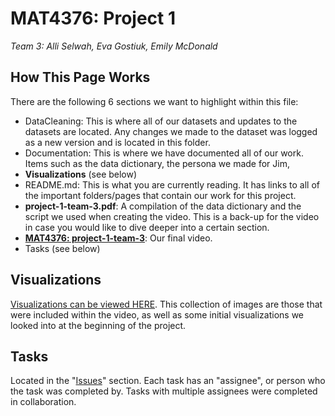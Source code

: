 # MAT4376: Project 1

*Team 3: Alli Selwah, Eva Gostiuk, Emily McDonald*

## How This Page Works

There are the following 6 sections we want to highlight within this file: 

  * DataCleaning: This is where all of our datasets and updates to the datasets are located. Any changes we made to the dataset was logged as a new version and is located in this folder. 
  * Documentation: This is where we have documented all of our work. Items such as the data dictionary, the persona we made for Jim, 
  * **Visualizations** (see below)
  * README.md: This is what you are currently reading. It has links to all of the important folders/pages that contain our work for this project.
  * **project-1-team-3.pdf**: A compilation of the data dictionary and the script we used when creating the video. This is a back-up for the video in case you would like to dive deeper into a certain section. 
  * **[MAT4376: project-1-team-3](https://www.youtube.com/watch?v=JOZwOtblS_E)**: Our final video. 
  * Tasks (see below)

## Visualizations
[Visualizations can be viewed HERE](Visualizations/README.md). This collection of images are those that were included within the video, as well as some initial visualizations we looked into at the beginning of the project. 

## Tasks

Located in the "[Issues](https://github.com/EvaGostiuk/MAT4376/issues)" section. Each task has an "assignee", or person who the task was completed by. Tasks with multiple assignees were completed in collaboration.
